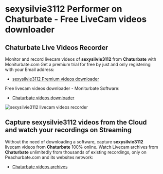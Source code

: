 # sexysilvie3112 Performer on Chaturbate - Free LiveCam videos downloader

## Chaturbate Live Videos Recorder

Monitor and record livecam videos of **sexysilvie3112** from **Chaturbate** with Moniturbate.com
Get a premium trial for free by just and only registering with your Email address:
* [sexysilvie3112 Premium videos downloader](https://moniturbate.com/request-demo-licence-key.html)

Free livecam videos downloader - Moniturbate Software:
* [Chaturbate videos downloader](https://moniturbate.com/moniturbate-download-software.html)

![sexysilvie3112 livecam videos recorder](https://peachurnet.com/templates/moniturbate-software.png)


## Capture sexysilvie3112 videos from the Cloud and watch your recordings on Streaming

Without the need of downloading a software, capture **sexysilvie3112** livecam videos from **Chaturbate** 100% online.
Watch Livecam archives from **Chaturbate** unlimitedly from thousands of existing recordings, only on Peachurbate.com and its websites network:
* [Chaturbate videos archives](https://peachurnet.com/)